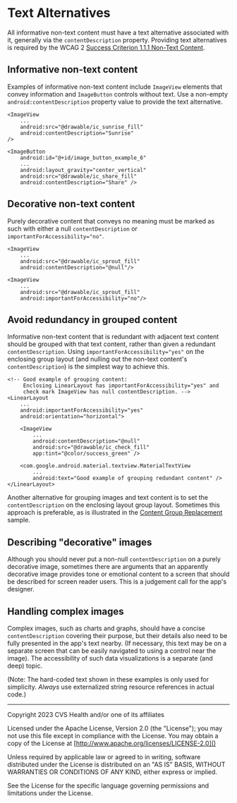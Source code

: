 # Text Alternatives
All informative non-text content must have a text alternative associated with it, generally via the `contentDescription` property. Providing text alternatives is required by the WCAG 2 [Success Criterion 1.1.1 Non-Text Content](https://www.w3.org/TR/WCAG21/#non-text-content). 

## Informative non-text content

Examples of informative non-text content include `ImageView` elements that convey information and `ImageButton` controls without text. Use a non-empty `android:contentDescription` property value to provide the text alternative.

```
<ImageView
    ...
    android:src="@drawable/ic_sunrise_fill"
    android:contentDescription="Sunrise"
/>
```

```
<ImageButton
    android:id="@+id/image_button_example_6"
    ...
    android:layout_gravity="center_vertical"
    android:src="@drawable/ic_share_fill"
    android:contentDescription="Share" />
```

## Decorative non-text content

Purely decorative content that conveys no meaning must be marked as such with either a null `contentDescription` or `importantForAccessibility="no"`. 

```
<ImageView
    ...
    android:src="@drawable/ic_sprout_fill"
    android:contentDescription="@null"/>
```

```
<ImageView
    ...
    android:src="@drawable/ic_sprout_fill"
    android:importantForAccessibility="no"/>
```

## Avoid redundancy in grouped content

Informative non-text content that is redundant with adjacent text content should be grouped with that text content, rather than given a redundant `contentDescription`. Using `importantForAccessibility="yes"` on the enclosing group layout (and nulling out the non-text content's `contentDescription`) is the simplest way to achieve this.


```
<!-- Good example of grouping content: 
     Enclosing LinearLayout has importantForAccessibility="yes" and
     check mark ImageView has null contentDescription. -->
<LinearLayout
    ...
    android:importantForAccessibility="yes"
    android:orientation="horizontal">
    
    <ImageView
        ...
        android:contentDescription="@null"
        android:src="@drawable/ic_check_fill"
        app:tint="@color/success_green" />
                
    <com.google.android.material.textview.MaterialTextView
        ...
        android:text="Good example of grouping redundant content" />
</LinearLayout>
```

Another alternative for grouping images and text content is to set the `contentDescription` on the enclosing layout group layout. Sometimes this approach is preferable, as is illustrated in the [Content Group Replacement](../grouping/ContentGroupReplacement.md) sample.

## Describing "decorative" images

Although you should never put a non-null `contentDescription` on a purely decorative image, sometimes there are arguments that an apparently decorative image provides tone or emotional content to a screen that should be described for screen reader users. This is a judgement call for the app's designer.

## Handling complex images

Complex images, such as charts and graphs, should have a concise `contentDescription` covering their purpose, but their details also need to be fully presented in the app's text nearby. (If necessary, this text may be on a separate screen that can be easily navigated to using a control near the image). The accessibility of such data visualizations is a separate (and deep) topic.

(Note: The hard-coded text shown in these examples is only used for simplicity. _Always_ use externalized string resource references in actual code.)

----

Copyright 2023 CVS Health and/or one of its affiliates
   
Licensed under the Apache License, Version 2.0 (the "License");
you may not use this file except in compliance with the License.
You may obtain a copy of the License at
[http://www.apache.org/licenses/LICENSE-2.0]()
       
Unless required by applicable law or agreed to in writing, software
distributed under the License is distributed on an "AS IS" BASIS,
WITHOUT WARRANTIES OR CONDITIONS OF ANY KIND, either express or implied.
   
See the License for the specific language governing permissions and
limitations under the License.